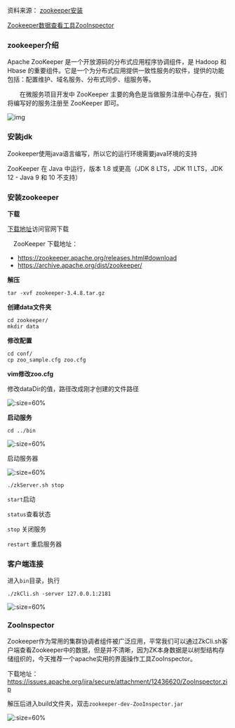 资料来源：
[zookeeper安装](http://www.cnblogs.com/winner-0715/p/5508500.html)

[Zookeeper数据查看工具ZooInspector](https://blog.csdn.net/q283614346/article/details/84900470)

### zookeeper介绍

Apache ZooKeeper 是一个开放源码的分布式应用程序协调组件，是 Hadoop 和 Hbase 的重要组件。它是一个为分布式应用提供一致性服务的软件，提供的功能包括：配置维护、域名服务、分布式同步、组服务等。

　　在微服务项目开发中 ZooKeeper 主要的角色是当做服务注册中心存在，我们将编写好的服务注册至 ZooKeeper 即可。

![img](https://mrhelloworld.com/resources/articles/spring/spring-cloud/zookeeper/image-20200726172810833.png)

### 安装jdk

Zookeeper使用java语言编写，所以它的运行环境需要java环境的支持

ZooKeeper 在 Java 中运行，版本 1.8 或更高（JDK 8 LTS，JDK 11 LTS，JDK 12 - Java 9 和 10 不支持）

### 安装zookeeper

**下载**

[下载地址](http://mirrors.hust.edu.cn/apache/zookeeper/)访问官网下载

　ZooKeeper 下载地址：

- <https://zookeeper.apache.org/releases.html#download>
- <https://archive.apache.org/dist/zookeeper/>

**解压**

~~~~shell
tar -xvf zookeeper-3.4.8.tar.gz
~~~~

**创建data文件夹**

~~~shell
cd zookeeper/
mkdir data
~~~

**修改配置**

~~~shell
cd conf/
cp zoo_sample.cfg zoo.cfg
~~~

**vim修改zoo.cfg**

修改dataDir的值，路径改成刚才创建的文件路径

![](https://tva1.sinaimg.cn/large/e6c9d24ely1h1xn5ey3nqj20r40godie.jpg ':size=60%')

**启动服务**

~~~shell
cd ../bin
~~~

![](https://tva1.sinaimg.cn/large/e6c9d24ely1h1xnacyvloj218y0icq8f.jpg ':size=60%')

启动服务器

![](https://tva1.sinaimg.cn/large/e6c9d24ely1h1xncm1uldj217y04kab9.jpg ':size=60%')

~~~~shell
./zkServer.sh stop
~~~~

`start`启动

`status`查看状态

`stop` 关闭服务

`restart` 重启服务器

### 客户端连接

进入`bin`目录，执行

~~~shell
./zkCli.sh -server 127.0.0.1:2181
~~~

![](https://tva1.sinaimg.cn/large/e6c9d24ely1h1xneg4jzcj22hq0m2h67.jpg ':size=60%')



### ZooInspector

Zookeeper作为常用的集群协调者组件被广泛应用，平常我们可以通过ZkCli.sh客户端查看Zookeeper中的数据，但是并不清晰，因为ZK本身数据是以树型结构存储组织的，今天推荐一个apache实用的界面操作工具ZooInspector。

下载地址：https://issues.apache.org/jira/secure/attachment/12436620/ZooInspector.zip<br/>

解压后进入build文件夹，双击`zookeeper-dev-ZooInspector.jar`

![](https://tva1.sinaimg.cn/large/e6c9d24ely1h1xoua9myxj21400u040i.jpg ':size=60%')























